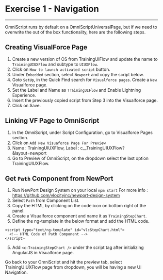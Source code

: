 # Exercise 1 - Navigation
--------

OmniScript runs by default on a OmniScriptUniversalPage, but if we need to overwrite the out of the box functionality, here are the following steps.

## Creating VisualForce Page
1. Create a new version of OS from TrainingUIFlow and update the name to `TrainingUIUXFlow` and subtype to `UIUXFlow`.
2. Click on `How to launch activated script` button.
3. Under `Embedded` section, select `Newport` and copy the script below.
4. Goto `SetUp`, in the Quick Find search for `Visualforce pages`. Create a `New` Visualforce page.
5. Set the Label and Name as `TrainingUIFlow` and Enable Lightning Experience.
6. Insert the previously copied script from Step 3 into the Visualforce page.
7. Click on Save.


## Linking VF Page to OmniScript
1. In the OmniScript, under Script Configuration, go to Visualforce Pages section.
2. Click on `Add New Visuaforce Page For Preview`
3. Name : TrainingUIUXFlow, Label : c__TrainingUIUXFlow?&layout=newport
4. Go to Preview of OmniScript, on the dropdown select the last option TrainingUIUXFlow.


## Get `Path` Component from NewPort
1. Run NewPort Design System on your local `npm start`
For more info : https://github.com/vlocityinc/newport-design-system
2. Select `Path` from Component List.
3. Copy the HTML by clicking on the code icon on bottom right of the panel.
4. Create a Visualforce component and name it as `TrainingStepChart`.
6. Define the ng-template in the below format and add the HTML code.
```
<script type="text/ng-template" id="vlcStepChart.html">
  <!-- HTML Code of Path Component -->
</script>
```
5. Add `<c:TrainingStepChart />` under the script tag after initializing AngularJS in Visualforce page.

Go back to your OmniScript and hit the preview tab, select TrainingUIUXFlow page from dropdown, you will be having a new UI Navigation.
